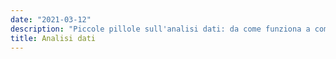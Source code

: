 ```yaml
---
date: "2021-03-12"
description: "Piccole pillole sull'analisi dati: da come funziona a come usarla bene per ricavare informazioni importanti, senza cadere in bias o prede delle fake news"
title: Analisi dati
---
```

